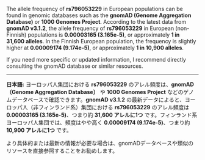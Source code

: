 The allele frequency of **rs796053229** in European populations can be found in genomic databases such as the **gnomAD (Genome Aggregation Database)** or **1000 Genomes Project**. According to the latest data from **gnomAD v3.1.2**, the allele frequency of **rs796053229** in European (non-Finnish) populations is **0.00003165 (3.165e-5)**, or approximately **1 in 31,600 alleles**. In the Finnish European population, the frequency is slightly higher at **0.00009174 (9.174e-5)**, or approximately **1 in 10,900 alleles**.

If you need more specific or updated information, I recommend directly consulting the gnomAD database or similar resources.

---

**日本語:**
ヨーロッパ人集団における **rs796053229** のアレル頻度は、**gnomAD（Genome Aggregation Database）** や **1000 Genomes Project** などのゲノムデータベースで確認できます。**gnomAD v3.1.2** の最新データによると、ヨーロッパ人（非フィンランド系）集団における **rs796053229** のアレル頻度は **0.00003165 (3.165e-5)**、つまり約 **31,600 アレルに1つ** です。フィンランド系ヨーロッパ人集団では、頻度はやや高く **0.00009174 (9.174e-5)**、つまり約 **10,900 アレルに1つ** です。

より具体的または最新の情報が必要な場合は、gnomADデータベースや類似のリソースを直接参照することをお勧めします。